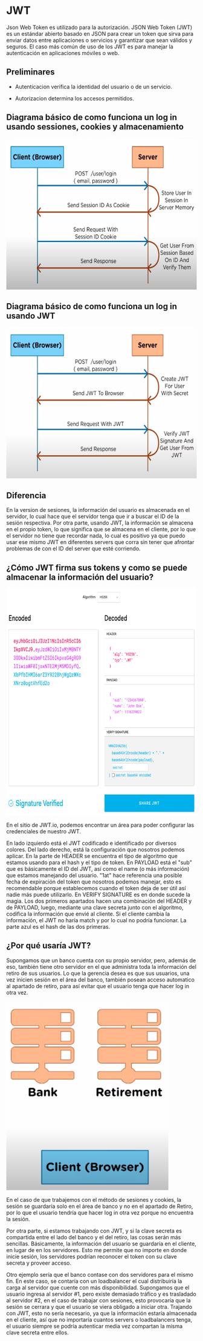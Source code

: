 # JWT

Json Web Token es utilizado para la autorización. JSON Web Token (JWT) es un estándar abierto basado en JSON para crear un token que sirva para enviar datos entre aplicaciones o servicios y garantizar que sean válidos y seguros. El caso más común de uso de los JWT es para manejar la autenticación en aplicaciones móviles o web.

## Preliminares

- Autenticacion verifica la identidad del usuario o de un servicio.

- Autorizacion determina los accesos permitidos.

## Diagrama básico de como funciona un log in usando sessiones, cookies y almacenamiento

<img src="./src/img1.png" height="400">

## Diagrama básico de como funciona un log in usando JWT

<img src="./src/img2.png" height="400" >

## Diferencia

En la version de sesiones, la información del usuario es almacenada en el servidor, lo cual hace que el servidor tenga que ir a buscar el ID de la sesión respectiva. Por otra parte, usando JWT, la información se almacena en el propio token, lo que significa que se almacena en el cliente, por lo que el servidor no tiene que recordar nada, lo cual es positivo ya que puedo usar ese mismo JWT en diferentes servers que corra sin tener que afrontar problemas de con el ID del server que esté corriendo.

## ¿Cómo JWT firma sus tokens y como se puede almacenar la información del usuario?

<img src="./src/img3.png" height="600">

En el sitio de JWT.io, podemos encontrar un área para poder configurar las credenciales de nuestro JWT.

En lado izquierdo está el JWT codificado e identificado por diversos colores. Del lado derecho, está la configuración que nosotros podemos aplicar. En la parte de HEADER se encuentra el tipo de algoritmo que estamos usando para el hash y el tipo de token. En PAYLOAD está el "sub" que es básicamente el ID del JWT, así como el name (o más información) que estamos manejando del usuario. "1at" hace referencia una posible fecha de expiración del token que nosotros podemos manejar, esto es recomendable porque establecemos cuando el token deja de ser útil así nadie más puede utilizarlo. En VERIFY SIGNATURE es en donde sucede la magia. Los dos primeros apartados hacen una combinación del HEADER y de PAYLOAD, luego, mediante una clave secreta junto con el algoritmo, codifica la información que envié al cliente. Si el cliente cambia la información, el JWT no haría match y por lo cual no podría funcionar. La parte azul es el hash de las dos primeras.

## ¿Por qué usaría JWT?

Supongamos que un banco cuenta con su propio servidor, pero, además de eso, también tiene otro servidor en el que administra toda la información del retiro de sus usuarios. Lo que la gerencia desea es que sus usuarios, una vez inicien sesión en el área del banco, también posean acceso automatico al apartado de retiro, para así evitar que el usuario tenga que hacer log in otra vez.

<img src="./src/img4.png" height=500>

En el caso de que trabajemos con el método de sesiones y cookies, la sesión se guardaría solo en el área de banco y no en el apartado de Retiro, por lo que el usuario tendría que hacer log in otra vez porque no encuentra la sesión.

Por otra parte, si estamos trabajando con JWT, y si la clave secreta es compartida entre el lado del banco y el del retiro, las cosas serán más sencillas. Básicamente, la información del usuario se guardaría en el cliente, en lugar de en los servidores. Esto me permite que no importe en donde inicie sesión, los servidores podrían reconocer el token con su clave secreta y proveer acceso.

Otro ejemplo sería que el banco contase con dos servidores para el mismo fin. En este caso, se contaría con un loadbalancer el cual distribuiría la carga al servidor que cuente con más disponibilidad. Supongamos que el usuario ingresa al servidor #1, pero existe demasiado tráfico y es trasladado al servidor #2, en el caso de trabajar con sesiones, esto provocaría que la sesión se cerrara y que el usuario se viera obligado a iniciar otra. Trajando con JWT, esto no sería necesario, ya que la información estaría almacenada en el cliente, así que no importaría cuantos servers o loadbalancers tenga, el usuario siempre se podría autenticar media vez compartan la misma clave secreta entre ellos.
